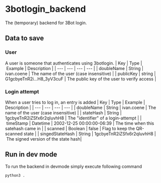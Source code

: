 # 3botlogin_backend
The (temporary) backend for 3Bot login.

## Data to save
### User
A user is someone that authenticates using 3botlogin.
| Key | Type | Example | Description |
| --- | --- | --- | --- |
| doubleName | String | ivan.coene | The name of the user (case insensitive) | 
| publicKey | string | G1gcbyeTnR2i...H8_3yV3cuF | The public key of the user to verify access |


### Login attempt
When a user tries to log in, an entry is added
| Key | Type | Example | Description |
| --- | --- | --- | --- |
| doubleName | String | ivan.coene | The name of the user (case insensitive) | 
| stateHash | String | 1gcbyeTnR2iZSfx6r2qIuvhH8 | The "identifier" of a login-attempt |
| timeStamp | Datetime | 2002-12-25 00:00:00-06:39 | The time when this satehash came in |
| scanned | Boolean | false | Flag to keep the QR-scanned state |
| singedStateHash | String | 1gcbyeTnR2iZSfx6r2qIuvhH8 | The signed version of the state hash|

## Run in dev mode
To run the backend in devmode simply execute following command
```
python3 .
```